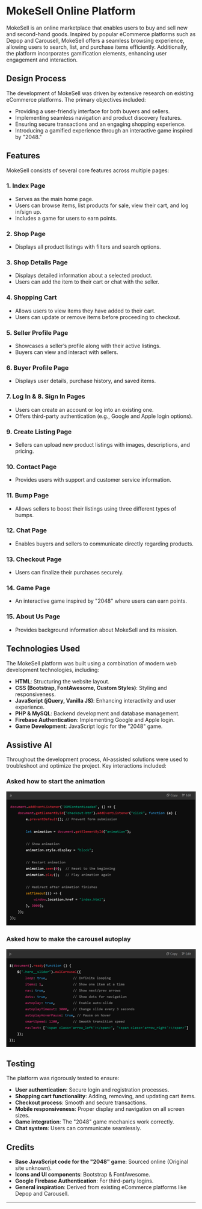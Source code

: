 # MokeSell Online Platform
MokeSell is an online marketplace that enables users to buy and sell new and second-hand goods. Inspired by popular eCommerce platforms such as Depop and Carousell, MokeSell offers a seamless browsing experience, allowing users to search, list, and purchase items efficiently. Additionally, the platform incorporates gamification elements, enhancing user engagement and interaction.

## Design Process
The development of MokeSell was driven by extensive research on existing eCommerce platforms. The primary objectives included:
- Providing a user-friendly interface for both buyers and sellers.
- Implementing seamless navigation and product discovery features.
- Ensuring secure transactions and an engaging shopping experience.
- Introducing a gamified experience through an interactive game inspired by "2048."

## Features
MokeSell consists of several core features across multiple pages:

### **1. Index Page**
- Serves as the main home page.
- Users can browse items, list products for sale, view their cart, and log in/sign up.
- Includes a game for users to earn points.

### **2. Shop Page**
- Displays all product listings with filters and search options.

### **3. Shop Details Page**
- Displays detailed information about a selected product.
- Users can add the item to their cart or chat with the seller.

### **4. Shopping Cart**
- Allows users to view items they have added to their cart.
- Users can update or remove items before proceeding to checkout.

### **5. Seller Profile Page**
- Showcases a seller’s profile along with their active listings.
- Buyers can view and interact with sellers.

### **6. Buyer Profile Page**
- Displays user details, purchase history, and saved items.

### **7. Log In & 8. Sign In Pages**
- Users can create an account or log into an existing one.
- Offers third-party authentication (e.g., Google and Apple login options).

### **9. Create Listing Page**
- Sellers can upload new product listings with images, descriptions, and pricing.

### **10. Contact Page**
- Provides users with support and customer service information.

### **11. Bump Page**
- Allows sellers to boost their listings using three different types of bumps.

### **12. Chat Page**
- Enables buyers and sellers to communicate directly regarding products.

### **13. Checkout Page**
- Users can finalize their purchases securely.

### **14. Game Page**
- An interactive game inspired by "2048" where users can earn points.

### **15. About Us Page**
- Provides background information about MokeSell and its mission.

## Technologies Used
The MokeSell platform was built using a combination of modern web development technologies, including:

- **HTML**: Structuring the website layout.
- **CSS (Bootstrap, FontAwesome, Custom Styles)**: Styling and responsiveness.
- **JavaScript (jQuery, Vanilla JS)**: Enhancing interactivity and user experience.
- **PHP & MySQL**: Backend development and database management.
- **Firebase Authentication**: Implementing Google and Apple login.
- **Game Development**: JavaScript logic for the "2048" game.

## Assistive AI
Throughout the development process, AI-assisted solutions were used to troubleshoot and optimize the project. Key interactions included:

### **Asked how to start the animation**
![ChatGPT screenshot](img/ChatGPT-ss1.png)

### **Asked how to make the carousel autoplay**
![ChatGPT screenshot](img/ChatGPT-ss2.png)

## Testing
The platform was rigorously tested to ensure:
- **User authentication**: Secure login and registration processes.
- **Shopping cart functionality**: Adding, removing, and updating cart items.
- **Checkout process**: Smooth and secure transactions.
- **Mobile responsiveness**: Proper display and navigation on all screen sizes.
- **Game integration**: The "2048" game mechanics work correctly.
- **Chat system**: Users can communicate seamlessly.

## Credits
- **Base JavaScript code for the "2048" game**: Sourced online (Original site unknown).
- **Icons and UI components**: Bootstrap & FontAwesome.
- **Google Firebase Authentication**: For third-party logins.
- **General inspiration**: Derived from existing eCommerce platforms like Depop and Carousell.

---
